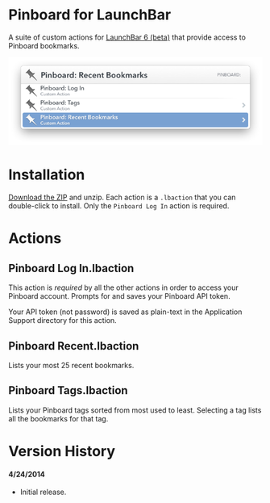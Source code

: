 # Pinboard for LaunchBar

A suite of custom actions for [LaunchBar 6 (beta)](http://blog.obdev.at/post/announcing-launchbar-6-beta/) that provide access to Pinboard bookmarks. 

![Pinboard actions in LaunchBar](Pinboard-Actions.png)

# Installation

[Download the ZIP](https://github.com/gillibrand/launchbar-pinboard/archive/master.zip) and unzip. Each action is a `.lbaction` that you can double-click to install. Only the `Pinboard Log In` action is required.

# Actions

## Pinboard Log In.lbaction

This action is *required* by all the other actions in order to access your Pinboard account. Prompts for and saves your Pinboard API token. 

Your API token (not password) is saved as plain-text in the Application Support directory for this action.

## Pinboard Recent.lbaction

Lists your most 25 recent bookmarks. 

## Pinboard Tags.lbaction

Lists your Pinboard tags sorted from most used to least. Selecting a tag lists all the bookmarks for that tag.

# Version History

#### 4/24/2014

- Initial release.